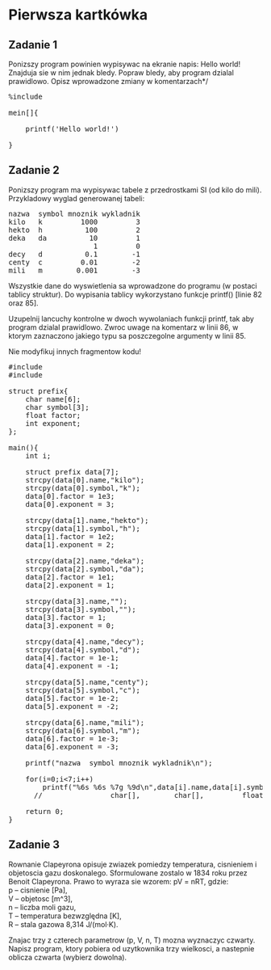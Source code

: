 # Pierwsza kartkówka

## Zadanie 1
Ponizszy program powinien wypisywac na ekranie napis: Hello world!
Znajduja sie w nim jednak bledy.
Popraw bledy, aby program dzialal prawidlowo.
Opisz wprowadzone zmiany w komentarzach*/

<pre>
%include <studio.h>

mein[]{                         
                                
    printf('Hello world!')      
                                
}
</pre>



## Zadanie 2
Ponizszy program ma wypisywac tabele z przedrostkami SI (od kilo do mili).
Przykladowy wyglad generowanej tabeli:

<pre>
nazwa  symbol mnoznik wykladnik
kilo   k         1000         3
hekto  h          100         2
deka   da          10         1
                    1         0
decy   d          0.1        -1
centy  c         0.01        -2
mili   m        0.001        -3
</pre>

Wszystkie dane do wyswietlenia sa wprowadzone do programu (w postaci tablicy struktur).
Do wypisania tablicy wykorzystano funkcje printf() [linie 82 oraz 85].

Uzupelnij lancuchy kontrolne w dwoch wywolaniach funkcji printf,
tak aby program dzialal prawidlowo.
Zwroc uwage na komentarz w linii 86, w ktorym zaznaczono jakiego
typu sa poszczegolne argumenty w linii 85.

Nie modyfikuj innych fragmentow kodu!

<pre>
#include <stdio.h>
#include <string.h>

struct prefix{
    char name[6];
    char symbol[3];
    float factor;
    int exponent;
};

main(){
    int i;

    struct prefix data[7];
    strcpy(data[0].name,"kilo");
    strcpy(data[0].symbol,"k");
    data[0].factor = 1e3;
    data[0].exponent = 3;

    strcpy(data[1].name,"hekto");
    strcpy(data[1].symbol,"h");
    data[1].factor = 1e2;
    data[1].exponent = 2;

    strcpy(data[2].name,"deka");
    strcpy(data[2].symbol,"da");
    data[2].factor = 1e1;
    data[2].exponent = 1;

    strcpy(data[3].name,"");
    strcpy(data[3].symbol,"");
    data[3].factor = 1;
    data[3].exponent = 0;

    strcpy(data[4].name,"decy");
    strcpy(data[4].symbol,"d");
    data[4].factor = 1e-1;
    data[4].exponent = -1;

    strcpy(data[5].name,"centy");
    strcpy(data[5].symbol,"c");
    data[5].factor = 1e-2;
    data[5].exponent = -2;

    strcpy(data[6].name,"mili");
    strcpy(data[6].symbol,"m");
    data[6].factor = 1e-3;
    data[6].exponent = -3;

    printf("nazwa  symbol mnoznik wykladnik\n");

    for(i=0;i<7;i++)
        printf("%6s %6s %7g %9d\n",data[i].name,data[i].symbol,data[i].factor,data[i].exponent);
      //                char[],        char[],         float,        int     );

    return 0;
}
</pre>

## Zadanie 3
Rownanie Clapeyrona opisuje zwiazek pomiedzy temperatura, cisnieniem i objetoscia gazu doskonalego.
Sformulowane zostalo w 1834 roku przez Benoit Clapeyrona.
Prawo to wyraza sie wzorem:
pV = nRT,
gdzie:<br>
p – cisnienie [Pa],<br>
V – objetosc [m^3],<br>
n – liczba moli gazu,<br>
T – temperatura bezwzględna [K],<br>
R – stala gazowa 8,314 J/(mol·K).<br>

Znajac trzy z czterech parametrow (p, V, n, T) mozna wyznaczyc czwarty.
Napisz program, ktory pobiera od uzytkownika trzy wielkosci,
a nastepnie oblicza czwarta (wybierz dowolna). 
